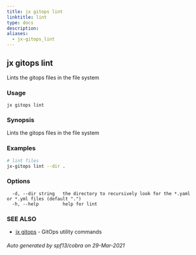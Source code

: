 ```yaml
---
title: jx gitops lint
linktitle: lint
type: docs
description: 
aliases:
  - jx-gitops_lint
---
```


## jx gitops lint

Lints the gitops files in the file system

### Usage

```
jx gitops lint
```

### Synopsis

Lints the gitops files in the file system

### Examples

  ```bash
  # lint files
  jx-gitops lint --dir .

  ```
### Options

```
  -d, --dir string   the directory to recursively look for the *.yaml or *.yml files (default ".")
  -h, --help         help for lint
```

### SEE ALSO

* [jx gitops](..)	 - GitOps utility commands

###### Auto generated by spf13/cobra on 29-Mar-2021
